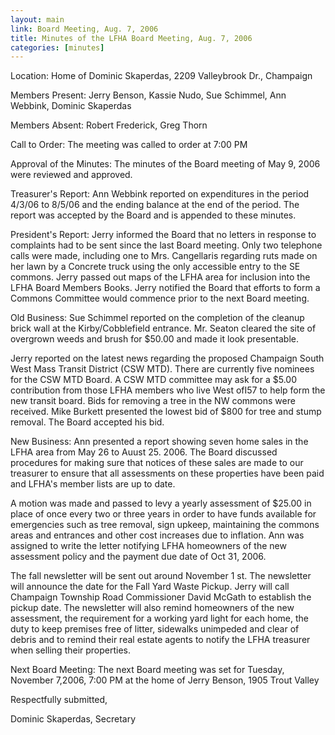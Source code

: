 ```yaml
---
layout: main
link: Board Meeting, Aug. 7, 2006
title: Minutes of the LFHA Board Meeting, Aug. 7, 2006
categories: [minutes]
---
```


Location: Home of Dominic Skaperdas, 2209 Valleybrook Dr., Champaign 

Members Present: Jerry Benson, Kassie Nudo, Sue Schimmel, Ann
Webbink, Dominic Skaperdas

Members Absent: Robert Frederick, Greg Thorn

Call to Order: The meeting was called to order at 7:00 PM

Approval of the Minutes: The minutes of the Board meeting of May 9,
2006 were reviewed and approved.

Treasurer's Report: 
  Ann Webbink reported on expenditures in the period 4/3/06 to
8/5/06 and the ending balance at the end of the period. The report
was accepted by the Board and is appended to these minutes.

President's Report: 
  Jerry informed the Board that no letters in response to complaints
had to be sent since the last Board meeting. Only two telephone
calls were made, including one to Mrs. Cangellaris regarding ruts
made on her lawn by a Concrete truck using the only accessible entry
to the SE commons.  Jerry passed out maps of the LFHA area for
inclusion into the LFHA Board Members Books.   Jerry notified the
Board that efforts to form a Commons Committee would commence prior
to the next Board meeting.

Old Business: 
  Sue Schimmel reported on the completion of the cleanup brick wall
at the Kirby/Cobblefield entrance. Mr. Seaton cleared the site of
overgrown weeds and brush for $50.00 and made it look presentable.

  Jerry reported on the latest news regarding the proposed Champaign
South West Mass Transit District (CSW MTD). There are currently five
nominees for the CSW MTD Board. A CSW MTD committee may ask for a
$5.00 contribution from those LFHA members who live West ofI57 to
help form the new transit board. Bids for removing a tree in the NW
commons were received. Mike Burkett presented the lowest bid of $800
for tree and stump removal. The Board accepted his bid.

New Business: 
  Ann presented a report showing seven home sales in the LFHA area
from May 26 to Auust 25. 2006. The Board discussed procedures for
making sure that notices of these sales are made to our treasurer to
ensure that all assessments on these properties have been paid and
LFHA's member lists are up to date.

  A motion was made and passed to levy a yearly assessment of $25.00
in place of once every two or three years in order to have funds
available for emergencies such as tree removal, sign upkeep,
maintaining the commons areas and entrances and other cost increases
due to inflation. Ann was assigned to write the letter notifying
LFHA homeowners of the new assessment policy and the payment due
date of Oct 31, 2006.

  The fall newsletter will be sent out around November 1 st. The
newsletter will announce the date for the Fall Yard Waste Pickup.
Jerry will call Champaign Township Road Commissioner David McGath to
establish the pickup date. The newsletter will also remind
homeowners of the new assessment, the requirement for a working yard
light for each home, the duty to keep premises free of litter,
sidewalks unimpeded and clear of debris and to remind their real
estate agents to notify the LFHA treasurer when selling their
properties.

Next Board Meeting: The next Board meeting was set for Tuesday,
November 7,2006, 7:00 PM at the home of Jerry Benson, 1905 Trout
Valley

Respectfully submitted, 

Dominic Skaperdas, Secretary
